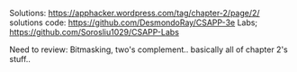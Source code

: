 
Solutions: https://apphacker.wordpress.com/tag/chapter-2/page/2/
solutions code: https://github.com/DesmondoRay/CSAPP-3e
Labs; https://github.com/Sorosliu1029/CSAPP-Labs

Need to review: Bitmasking, two's complement.. basically all of chapter 2's stuff..